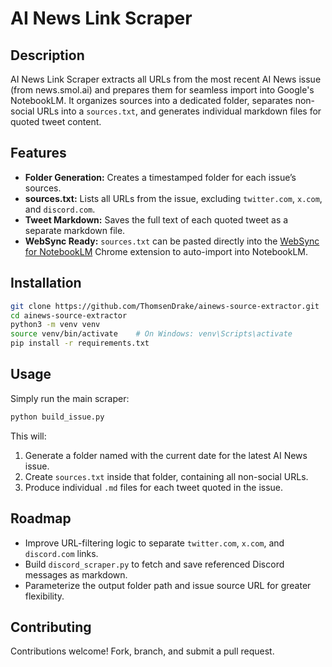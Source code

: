 # AI News Link Scraper

## Description
AI News Link Scraper extracts all URLs from the most recent AI News issue (from news.smol.ai) and prepares them for seamless import into Google's NotebookLM. It organizes sources into a dedicated folder, separates non-social URLs into a `sources.txt`, and generates individual markdown files for quoted tweet content.

## Features
* **Folder Generation:** Creates a timestamped folder for each issue’s sources.
* **sources.txt:** Lists all URLs from the issue, excluding `twitter.com`, `x.com`, and `discord.com`.
* **Tweet Markdown:** Saves the full text of each quoted tweet as a separate markdown file.
* **WebSync Ready:** `sources.txt` can be pasted directly into the [WebSync for NotebookLM](https://chromewebstore.google.com/detail/websync-full-site-importe/hjoonjdnhagnpfgifhjolheimamcafok) Chrome extension to auto-import into NotebookLM.

## Installation
```bash
git clone https://github.com/ThomsenDrake/ainews-source-extractor.git
cd ainews-source-extractor
python3 -m venv venv
source venv/bin/activate    # On Windows: venv\Scripts\activate
pip install -r requirements.txt
```

## Usage
Simply run the main scraper:
```bash
python build_issue.py
```
This will:
1. Generate a folder named with the current date for the latest AI News issue.
2. Create `sources.txt` inside that folder, containing all non-social URLs.
3. Produce individual `.md` files for each tweet quoted in the issue.

## Roadmap
* Improve URL-filtering logic to separate `twitter.com`, `x.com`, and `discord.com` links.
* Build `discord_scraper.py` to fetch and save referenced Discord messages as markdown.
* Parameterize the output folder path and issue source URL for greater flexibility.

## Contributing
Contributions welcome! Fork, branch, and submit a pull request.
